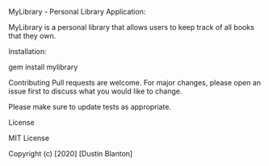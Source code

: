 MyLibrary - Personal Library Application:

MyLibrary is a personal library that allows users to keep track of all books that they own.

Installation:

gem install mylibrary


Contributing
Pull requests are welcome. For major changes, please open an issue first to discuss what you would like to change.

Please make sure to update tests as appropriate.

License

MIT License

Copyright (c) [2020] [Dustin Blanton]
